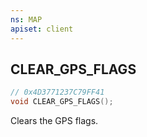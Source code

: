 ```yaml
---
ns: MAP
apiset: client
---
```

## CLEAR_GPS_FLAGS

```c
// 0x4D3771237C79FF41
void CLEAR_GPS_FLAGS();
```

Clears the GPS flags.